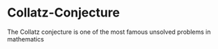 # Collatz-Conjecture
The Collatz conjecture is one of the most famous unsolved problems in mathematics <br /> 
